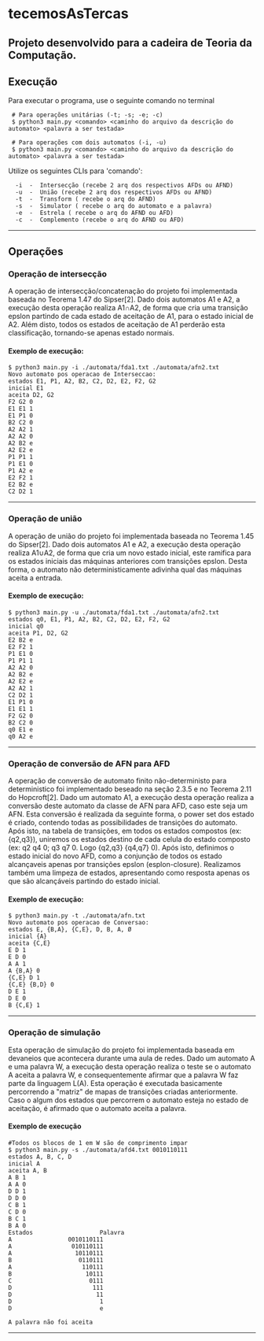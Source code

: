 # tecemosAsTercas

## Projeto desenvolvido para a cadeira de Teoria da Computação.

## Execução
Para executar o programa, use o seguinte comando no terminal
```
 # Para operações unitárias (-t; -s; -e; -c)
 $ python3 main.py <comando> <caminho do arquivo da descrição do automato> <palavra a ser testada>
 
 # Para operações com dois automatos (-i, -u)
 $ python3 main.py <comando> <caminho do arquivo da descrição do automato> <palavra a ser testada> 
```
Utilize os seguintes CLIs para 'comando':
```
  -i  -  Intersecção (recebe 2 arq dos respectivos AFDs ou AFND)
  -u  -  União (recebe 2 arq dos respectivos AFDs ou AFND)
  -t  -  Transform ( recebe o arq do AFND)
  -s  -  Simulator ( recebe o arq do automato e a palavra)
  -e  -  Estrela ( recebe o arq do AFND ou AFD)
  -c  -  Complemento (recebe o arq do AFND ou AFD)
```
---
## Operações 
### Operação de intersecção
A operação de intersecção/concatenação do projeto foi implementada baseada no Teorema 1.47 do Sipser[2].
Dado dois automatos A1 e A2, a execução desta operação realiza A1∩A2, de forma que cria uma transição epslon partindo de cada estado de aceitação de A1, para o estado inicial de A2. Além disto, todos os estados de aceitação de A1 perderão esta classificação, tornando-se apenas estado normais.
#### Exemplo de execução:
```
$ python3 main.py -i ./automata/fda1.txt ./automata/afn2.txt
Novo automato pos operacao de Interseccao: 
estados E1, P1, A2, B2, C2, D2, E2, F2, G2
inicial E1
aceita D2, G2
F2 G2 0
E1 E1 1
E1 P1 0
B2 C2 0
A2 A2 1
A2 A2 0
A2 B2 e
A2 E2 e
P1 P1 1
P1 E1 0
P1 A2 e
E2 F2 1
E2 B2 e
C2 D2 1
```
---
### Operação de união
A operação de união do projeto foi implementada baseada no Teorema 1.45 do Sipser[2].
Dado dois automatos A1 e A2, a execução desta operação realiza A1∪A2, de forma que cria um novo estado inicial, este ramifica para os estados iniciais das máquinas anteriores com transições epslon. Desta forma, o automato não deterministicamente adivinha qual das máquinas aceita a entrada.
#### Exemplo de execução:
```
$ python3 main.py -u ./automata/fda1.txt ./automata/afn2.txt
estados q0, E1, P1, A2, B2, C2, D2, E2, F2, G2
inicial q0
aceita P1, D2, G2
E2 B2 e
E2 F2 1
P1 E1 0
P1 P1 1
A2 A2 0
A2 B2 e
A2 E2 e
A2 A2 1
C2 D2 1
E1 P1 0
E1 E1 1
F2 G2 0
B2 C2 0
q0 E1 e
q0 A2 e
```
---
### Operação de conversão de AFN para AFD
A operação de conversão de automato finito não-deterministo para deterministico foi implementado beseado na seção 2.3.5 e no Teorema 2.11 do Hopcroft[2].
Dado um automato A1, a execução desta operação realiza a conversão deste automato da classe de AFN para AFD, caso este seja um AFN. Esta conversão é realizada da seguinte forma, o power set dos estado é criado, contendo todas as possibilidades de transições do automato. Após isto, na tabela de transições, em todos os estados compostos (ex: {q2,q3}), uniremos os estados destino de cada celula do estado composto (ex: q2 q4 0; q3 q7 0. Logo {q2,q3} {q4,q7} 0). Após isto, definimos o estado inicial do novo AFD, como a conjunção de todos os estado alcançaveis apenas por transições epslon (esplon-closure). Realizamos também uma limpeza de estados, apresentando como resposta apenas os que são alcançáveis partindo do estado inicial.
#### Exemplo de execução:
```
$ python3 main.py -t ./automata/afn.txt
Novo automato pos operacao de Conversao: 
estados E, {B,A}, {C,E}, D, B, A, Ø
inicial {A}
aceita {C,E}
E D 1
E D 0
A A 1
A {B,A} 0
{C,E} D 1
{C,E} {B,D} 0
D E 1
D E 0
B {C,E} 1
```
---
### Operação de simulação
Esta operação de simulação do projeto foi implementada baseada em devaneios que acontecera durante uma aula de redes.
Dado um automato A e uma palavra W, a execução desta operação realiza o teste se o automato A aceita a palavra W,  e consequentemente afirmar que a palavra W faz parte da linguagem L(A). Esta operação é executada basicamente percorrendo a "matriz" de mapas de transições criadas anteriormente. Caso o algum dos estados que percorrem o automato esteja no estado de aceitação, é afirmado que o automato aceita a palavra.
#### Exemplo de execução
```
#Todos os blocos de 1 em W são de comprimento impar
$ python3 main.py -s ./automata/afd4.txt 0010110111 
estados A, B, C, D
inicial A
aceita A, B
A B 1
A A 0
D D 1
D D 0
C B 1
C D 0
B C 1
B A 0
Estados                   Palavra
A                0010110111
A                 010110111
A                  10110111
B                   0110111
A                    110111
B                     10111
C                      0111
D                       111
D                        11
D                         1
D                         e

A palavra não foi aceita
```
---

